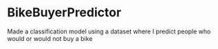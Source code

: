 # BikeBuyerPredictor

Made a classification model using a dataset where I predict people who would or would not buy a bike
